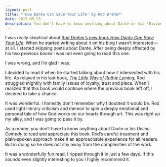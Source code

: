 ```yaml
---
layout: post
title: "'How Dante Can Save Your Life' by Rod Dreher"
date: 2015-05-23
description: You don’t have to know anything about Dante or his *Divine Comedy* to read and appreciate this book. Rod’s careful treatment and plain-spoken approach make it an approachable experience for all readers.
---
```

I was really skeptical about [Rod Dreher’s new book *How Dante Can Save Your Life*](http://amzn.to/1T47LQL). When he started writing about it on his blog I wasn’t interested—at all. I started skipping posts about Dante. After being deeply affected by his two previous books I was not even going to read this one.

I was wrong, and I’m glad I was.

I decided to read it when he started talking about how it intersected with his life. As relayed in his last book, [*The Little Way of Ruthie Leming*](http://amzn.to/1OhZrbK), Rod struggled mightily with family issues of loyalty, trust and place. When I realized that this book would continue where the previous book left off, I decided to take a chance.

It was wonderful. I honestly don’t remember why I doubted it would be. Rod used light literary criticism and memoir to spin a deeply emotional and personal tale of how God works on our hearts through art. This was right up my alley, and I was going to pass it by.

As a reader, you don’t have to know anything about Dante or his *Divine Comedy* to read and appreciate this book. Rod’s careful treatment and plain-spoken approach make it an approachable experience for all readers. But in doing so he does not shy away from the complexities of the work.

It was a wonderfully fun read, I ripped through it in just a few days. If this sounds even slightly interesting to you I highly recommend it.